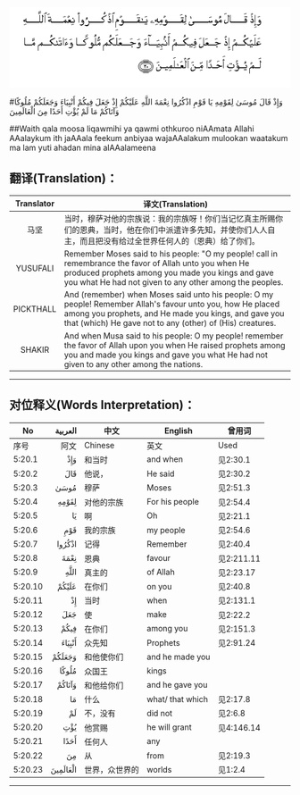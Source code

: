 ![005:020](images/005_020.gif)

#وَإِذْ قَالَ مُوسَىٰ لِقَوْمِهِ يَا قَوْمِ اذْكُرُوا نِعْمَةَ اللَّهِ عَلَيْكُمْ إِذْ جَعَلَ فِيكُمْ أَنْبِيَاءَ وَجَعَلَكُمْ مُلُوكًا وَآتَاكُمْ مَا لَمْ يُؤْتِ أَحَدًا مِنَ الْعَالَمِينَ 

##Waith qala moosa liqawmihi ya qawmi othkuroo niAAmata Allahi AAalaykum ith jaAAala feekum anbiyaa wajaAAalakum mulookan waatakum ma lam yuti ahadan mina alAAalameena 

## 翻译(Translation)：

| Translator | 译文(Translation)                                            |
| :--------: | ------------------------------------------------------------ |
|    马坚    | 当时，穆萨对他的宗族说：我的宗族呀！你们当记忆真主所赐你们的恩典，当时，他在你们中派遣许多先知，并使你们人人自主，而且把没有给过全世界任何人的（恩典）给了你们。 |
|  YUSUFALI  | Remember Moses said to his people: "O my people! call in remembrance the favor of Allah unto you when He produced prophets among you made you kings and gave you what He had not given to any other among the peoples. |
| PICKTHALL  | And (remember) when Moses said unto his people: O my people! Remember Allah's favour unto you, how He placed among you prophets, and He made you kings, and gave you that (which) He gave not to any (other) of (His) creatures. |
|   SHAKIR   | And when Musa said to his people: O my people! remember the favor of Allah upon you when He raised prophets among you and made you kings and gave you what He had not given to any other among the nations. |

---

## 对位释义(Words Interpretation)：

| No   | العربية | 中文    | English | 曾用词 |
| ---- | ------: | ------- | ------- | ------ |
| 序号 |    阿文 | Chinese | 英文    | Used   |
| 5:20.1  | وَإِذْ      | 和当时        | and when         | 见2:30.1   |
| 5:20.2  | قَالَ      | 他说，         | He said          | 见2:30.2   |
| 5:20.3  | مُوسَىٰ     | 穆萨           | Moses            | 见2:51.3   |
| 5:20.4  | لِقَوْمِهِ    | 对他的宗族     | For his people   | 见2:54.4   |
| 5:20.5  | يَا       | 啊             | Oh               | 见2:21.1   |
| 5:20.6  | قَوْمِ      | 我的宗族       | my people        | 见2:54.6   |
| 5:20.7  | اذْكُرُوا   | 记得           | Remember         | 见2:40.4   |
| 5:20.8  | نِعْمَةَ     | 恩典           | favour           | 见2:211.11 |
| 5:20.9  | اللَّهِ     | 真主的         | of Allah         | 见2:23.17  |
| 5:20.10 | عَلَيْكُمْ    | 在你们         | on you           | 见2:40.8   |
| 5:20.11 | إِذْ       | 当时           | when             | 见2:131.1  |
| 5:20.12 | جَعَلَ      | 使             | make             | 见2:22.2   |
| 5:20.13 | فِيكُمْ     | 在你们         | among you        | 见2:151.3  |
| 5:20.14 | أَنْبِيَاءَ   | 众先知         | Prophets         | 见2:91.24  |
| 5:20.15 | وَجَعَلَكُمْ   | 和他使你们     | and he made you  |            |
| 5:20.16 | مُلُوكًا    | 众国王         | kings            |            |
| 5:20.17 | وَآتَاكُمْ   | 和他给你们     | and he gave you  |            |
| 5:20.18 | مَا       | 什么           | what/ that which | 见2:17.8   |
| 5:20.19 | لَمْ       | 不，没有       | did not          | 见2:6.8    |
| 5:20.20 | يُؤْتِ      | 他赏赐         | he will grant    | 见4:146.14 |
| 5:20.21 | أَحَدًا     | 任何人         | any              |            |
| 5:20.22 | مِنَ       | 从             | from             | 见2:19.3 |
| 5:20.23 | الْعَالَمِينَ | 世界，众世界的 | worlds           | 见1:2.4    |

---

